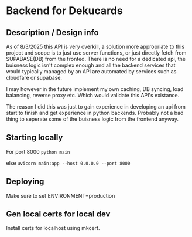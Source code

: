 # Backend for Dekucards

## Description / Design info

As of 8/3/2025 this API is very overkill, a solution more appropriate to this project and scope
is to just use server functions, or just directly fetch from SUPABASE(DB) from the fronted. There is no need 
for a dedicated api, the buisness logic isn't complex enough and all the backend services that would typically managed by an API
are automated by services such as cloudfare or supabase.

I may however in the future implement my own caching, DB syncing, load balancing, reverse proxy etc. Which would
validate this API's existance.

The reason I did this was just to gain experience in developing an api from start to finish and get experience
in python backends. Probably not a bad thing to seperate some of the buisness logic from the frontend anyway.

## Starting locally

For port 8000
```python main ```

else 
```uvicorn main:app --host 0.0.0.0 --port 8000```

## Deploying

Make sure to set ENVIRONMENT=production

## Gen local certs for local dev

Install certs for localhost using mkcert.